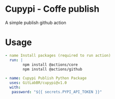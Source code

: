 # Cupypi - Coffe publish
A simple publish github action

# Usage
```yaml
- name Install packages (required to run action)
  run: |
		npm install @actions/core
		npm install @actions/github 
		
- name: Cupypi Publish Python Package
  uses: GitLabBR/cupypi@v1.0
  with:
   password: "${{ secrets.PYPI_API_TOKEN }}"
	
```